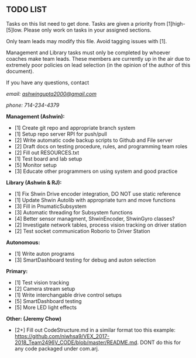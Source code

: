 ## TODO LIST

Tasks on this list need to get done. Tasks are given a priority from
[1]high-[5]low. Please only work on tasks in your assigned sections.  

Only team leads may modify this file. Avoid tagging issues with [1]. 

Management and Library tasks must only be completed by whoever coaches 
make team leads. These members are currently up in the air due to extremely poor policies on lead selection (in the opinion of the author of this document). 

If you have any questions, contact 

*email: ashwingupta2000@gmail.com*

*phone: 714-234-4379*

**Management (Ashwin):**

- [1] Create git repo and appropriate branch system
- [1] Setup repo server RPI for push/pull 
- [2] Write automatic code backup scripts to Github and File server
- [2] Draft docs on testing procedure, rules, and programming team roles
- [2] Fill out RESOURCES.txt
- [1] Test board and lab setup
- [5] Monitor setup 
- [3] Educate other programmers on using system and good practice

**Library (Ashwin & RJ):**

- [1] Fix Shwin Drive encoder integration, DO NOT use static reference
- [1] Update Shwin Autolib with appropriate turn and move functions
- [3] Fill in PnumaticSubsystem 
- [3] Automatic threading for Subsystem functions 
- [4] Better sensor managment, ShwinEncoder, ShwinGyro classes? 
- [2] Investigate network tables, process vision tracking on driver station
- [2] Test socket communication Roborio to Driver Station


**Autonomous:**

- [1] Write auton programs
- [3] SmartDashboard testing for debug and auton selection
	
**Primary:**

- [1] Test vision tracking 
- [2] Camera stream setup 
- [1] Write interchangable drive control setups
- [5] SmartDashboard testing
- [5] More LED light effects

**Other: (Jeremy Chow)**

- [2+] Fill out CodeStructure.md in a similar format too this example: https://github.com/niwhsa9/VEX_2017-2018_Team2496V_CODE/blob/master/README.md. DONT do this for any code packaged under com.arj. 
	
